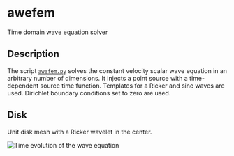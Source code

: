 # awefem
Time domain wave equation solver

Description
-----------
The script [`awefem.py`](awefem.py) solves the constant velocity scalar wave equation in an arbitrary number of dimensions. It injects a point source with a time-dependent source time function. Templates for a Ricker and sine waves are used. Dirichlet boundary conditions set to zero are used.

Disk
------
Unit disk mesh with a Ricker wavelet in the center.

![Time evolution of the wave equation](https://raw.githubusercontent.com/cako/fenics-scripts/master/awefem/circle/circle.gif)
